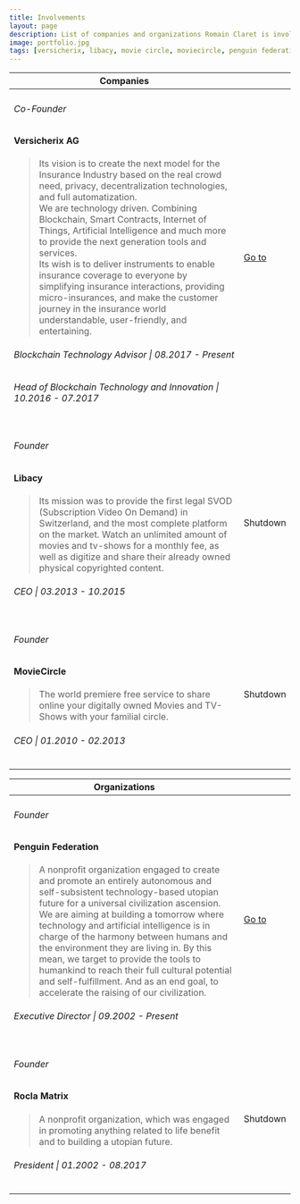 ```yaml
---
title: Involvements
layout: page
description: List of companies and organizations Romain Claret is involved with.
image: portfolio.jpg
tags: [versicherix, libacy, movie circle, moviecircle, penguin federation, penguinfederation, rocla matrix, roclamatrix]
---
```


<section>
	<div class="table-wrapper">
		<table class="alt">
			<thead>
				<tr>
					<th>Companies</th>
					<th></th>
				</tr>
			</thead>
			<tbody>
				<tr>
					<td><h6>Co-Founder</h6>
					<h4>Versicherix AG</h4>
					<blockquote>Its vision is to create the next model for the Insurance Industry based on the real crowd need, privacy, decentralization technologies, and full automatization.<br/>
					We are technology driven. Combining Blockchain, Smart Contracts, Internet of Things, Artificial Intelligence and much more to provide the next generation tools and services.<br/>
					Its wish is to deliver instruments to enable insurance coverage to everyone by simplifying insurance interactions, providing micro-insurances, and make the customer journey in the insurance world understandable, user-friendly, and entertaining.</blockquote>
					<h6>Blockchain Technology Advisor | 08.2017 - Present</h6>
					<h6>Head of Blockchain Technology and Innovation | 10.2016 - 07.2017</h6>
					</td>
					<td><a href="https://versicherix.com" class="button special">Go to</a></td>
				</tr>
				<tr>
					<td><h6>Founder</h6>
					<h4>Libacy</h4>
					<blockquote>Its mission was to provide the first legal SVOD (Subscription Video On Demand) in Switzerland, and the most complete platform on the market. Watch an unlimited amount of movies and tv-shows for a monthly fee, as well as digitize and share their already owned physical copyrighted content.</blockquote>
					<h6>CEO | 03.2013 - 10.2015</h6>
					</td>
					<td><span class="button special disabled">Shutdown</span></td>
				</tr>
				<tr>
					<td><h6>Founder</h6>
					<h4>MovieCircle</h4>
					<blockquote>The world premiere free service to share online your digitally owned Movies and TV-Shows with your familial circle.<br/>
					</blockquote>
					<h6>CEO | 01.2010 - 02.2013</h6>
					</td>
					<td><span class="button special disabled">Shutdown</span></td>
				</tr>
			</tbody>
		</table>
	</div>
</section>

<section>
	<div class="table-wrapper">
		<table class="alt">
			<thead>
				<tr>
					<th>Organizations</th>
					<th></th>
				</tr>
			</thead>
			<tbody>
			<tr>
					<td><h6>Founder</h6>
					<h4>Penguin Federation</h4>
					<blockquote>A nonprofit organization engaged to create and promote an entirely autonomous and self-subsistent technology-based utopian future for a universal civilization ascension.<br/>
					We are aiming at building a tomorrow where technology and artificial intelligence is in charge of the harmony between humans and the environment they are living in. By this mean, we target to provide the tools to humankind to reach their full cultural potential and self-fulfillment. And as an end goal, to accelerate the raising of our civilization.</blockquote>
					<h6>Executive Director | 09.2002 - Present</h6>
					</td>
					<td><a href="https://penguinfederation.org" class="button special">Go to</a></td>
				</tr>
				<tr>
					<td><h6>Founder</h6>
					<h4>Rocla Matrix</h4>
					<blockquote>A nonprofit organization, which was engaged in promoting anything related to life benefit and to building a utopian future.</blockquote>
					<h6>President | 01.2002 - 08.2017</h6>
					</td>
					<td><span class="button special disabled">Shutdown</span></td>
				</tr>
			</tbody>
		</table>
	</div>
</section>
